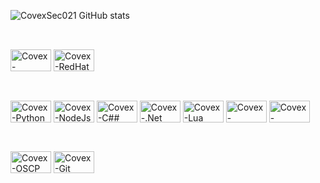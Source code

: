 ![CovexSec021 GitHub stats](https://github-readme-stats.vercel.app/api?username=anuraghazra&show_icons=true&theme=transparent)
##
<div style="display: inline_block"><br>
  <img align="center" alt="Covex-Arch_Linux" height="35" width="65" src="https://img.shields.io/badge/Arch_Linux-1793D1?style=for-the-badge&logo=arch-linux&logoColor=white">
  <img align="center" alt="Covex-RedHat" height="35" width="65" src="https://img.shields.io/badge/Red%20Hat-EE0000?style=for-the-badge&logo=redhat&logoColor=white">
</div>

##

<div style="display: inline_block"><br>
  <img align="center" alt="Covex-Python" height="35" width="65" src="https://img.shields.io/badge/Python-14354C?style=for-the-badge&logo=python&logoColor=white">
  <img align="center" alt="Covex-NodeJs" height="35" width="65" src="https://img.shields.io/badge/Node.js-43853D?style=for-the-badge&logo=node.js&logoColor=white">
  <img align="center" alt="Covex-C##" height="35" width="65" src="https://img.shields.io/badge/C%23-239120?style=for-the-badge&logo=c-sharp&logoColor=white">
  <img align="center" alt="Covex-.Net" height="35" width="65" src="https://img.shields.io/badge/.NET-5C2D91?style=for-the-badge&logo=.net&logoColor=white">
  <img align="center" alt="Covex-Lua" height="35" width="65" src="https://img.shields.io/badge/Lua-2C2D72?style=for-the-badge&logo=lua&logoColor=white">
  <img align="center" alt="Covex-Metasploit" height="35" width="65" src="https://img.shields.io/badge/Metasploit-4000ff?style=for-the-badge&logo=metasploit&logoColor=white">
  <img align="center" alt="Covex-Wireshark" height="35" width="65" src="https://img.shields.io/badge/Wireshark-007ACC?style=for-the-badge&logo=wireshark&logoColor=white">
</div>

##

<div style="display: inline_block"><br>
  <img align="center" alt="Covex-OSCP" height="35" width="65" src="https://img.shields.io/badge/OSCP-EE0000?style=for-the-badge&logo=offensive-security&logoColor=white">
  <img align="center" alt="Covex-Git" height="35" width="65" src="https://img.shields.io/badge/Git-F05032?style=for-the-badge&logo=git&logoColor=white">
</div>
